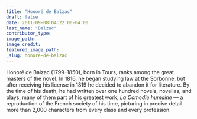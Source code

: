 ```yaml
---
title: "Honoré de Balzac"
draft: false
date: 2011-09-08T04:22:00-04:00
last_name: "Balzac"
contributor_type:
image_path:
image_credit:
featured_image_path:
_slug: honore-de-balzac
---
```


Honoré de Balzac (1799–1850), born in Tours, ranks among the great masters of the novel. In 1816, he began studying law at the Sorbonne, but after receiving his license in 1819 he decided to abandon it for literature. By the time of his death, he had written over one hundred novels, novellas, and plays, many of them part of his greatest work, _La Comedie humaine_ –– a reproduction of the French society of his time, picturing in precise detail more than 2,000 characters from every class and every profession.

